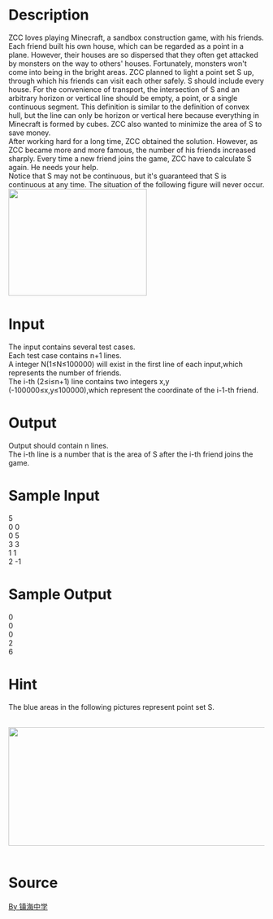 
# Description

<div class="content"><div>ZCC loves playing Minecraft, a sandbox construction game, with his friends. Each friend built his own house, which can be regarded as a point in a plane. However, their houses are so dispersed that they often get attacked by monsters on the way to others&#39; houses. Fortunately, monsters won&#39;t come into being in the bright areas. ZCC planned to light a point set S up, through which his friends can visit each other safely. S should include every house. For the convenience of transport, the intersection of S and an arbitrary horizon or vertical line should be empty, a point, or a single continuous segment. This definition is similar to the definition of convex hull, but the line can only be horizon or vertical here because everything in Minecraft is formed by cubes. ZCC also wanted to minimize the area of S to save money.</div>
<div>After working hard for a long time, ZCC obtained the solution. However, as ZCC became more and more famous, the number of his friends increased sharply. Every time a new friend joins the game, ZCC have to calculate S again. He needs your help.</div>
<div>Notice that S may not be continuous, but it&#39;s guaranteed that S is continuous at any time. The situation of the following figure will never occur.</div>
<div><img src="source/bzoj/3845/img/aHR0cHM6Ly9seWRzeS5jb20vSnVkZ2VPbmxpbmUvdXBsb2FkLzIwMTUwMS9hMS5qcGc=.jpg" width="272" height="210" alt=""/></div>
<p></p></div>

# Input

<div class="content"><div>
<div>The input contains several test cases.</div>
<div>Each test case contains n+1 lines.</div>
<div>A integer N(1≤N≤100000) will exist in the first line of each input,which represents the number of friends.</div>
<div>The i-th (2≤i≤n+1) line contains two integers x,y (-100000≤x,y≤100000),which represent the coordinate of the i-1-th friend.</div>
</div>
<p></p></div>

# Output

<div class="content"><div>Output should contain n lines.</div>
<div>The i-th line is a number that is the area of S after the i-th friend joins the game.</div>
<p></p></div>

# Sample Input

<div class="content"><span class="sampledata">5<br/>
0 0<br/>
0 5<br/>
3 3<br/>
1 1<br/>
2 -1</span></div>

# Sample Output

<div class="content"><span class="sampledata">0<br/>
0<br/>
0<br/>
2<br/>
6<br/>
</span></div>

# Hint

<div class="content"><p></p><p>The blue areas in the following pictures represent point set S.</p><br/>
<div><img src="source/bzoj/3845/img/aHR0cHM6Ly9seWRzeS5jb20vSnVkZ2VPbmxpbmUvdXBsb2FkLzIwMTUwMS9hMi5qcGc=.jpg" width="561" height="233" alt=""/></div><br/>
<p></p><p></p></div>

# Source

<div class="content"><p><a href="problemset.php?search=By 镇海中学">By 镇海中学</a></p></div>

